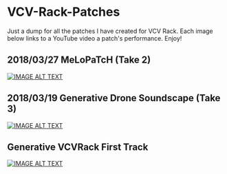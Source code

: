 # VCV-Rack-Patches
Just a dump for all the patches I have created for VCV Rack. Each image below links to a YouTube video a patch's performance. Enjoy!

## 2018/03/27 MeLoPaTcH (Take 2)
[![IMAGE ALT TEXT](http://img.youtube.com/vi/TgEXj9CECVI/0.jpg)](http://www.youtube.com/watch?v=TgEXj9CECVI "018/03/27 MeLoPaTcH (Take 2)")

## 2018/03/19 Generative Drone Soundscape (Take 3)
[![IMAGE ALT TEXT](http://img.youtube.com/vi/XC_8QVk-yAA/0.jpg)](http://www.youtube.com/watch?v=XC_8QVk-yAA "2018/03/19 Generative Drone Soundscape (Take 3)")

## Generative VCVRack First Track
[![IMAGE ALT TEXT](http://img.youtube.com/vi/rU8Lu50vbUE/0.jpg)](http://www.youtube.com/watch?v=rU8Lu50vbUE "Generative VCVRack First Track")
